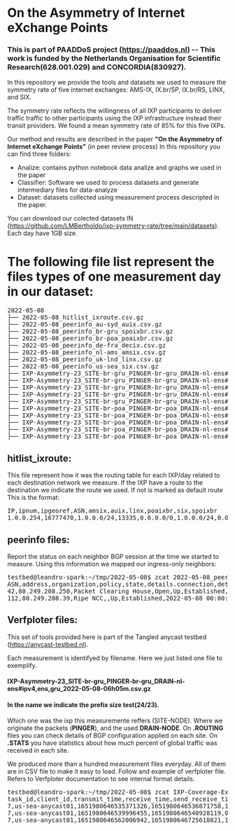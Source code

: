 # On the Asymmetry of Internet eXchange Points
### This is part of PAADDoS project (https://paaddos.nl) -- This work is funded by the Netherlands Organisation for Scientific Research(628.001.029) and CONCORDIA(830927).

In this repository we provide the tools and datasets we used to measure the symmetry rate of five internet exchanges: 
AMS-IX, IX.br/SP, IX.br/RS, LINX, and SIX.

The symmetry rate reflects the willingness of all IXP participants to deliver traffic traffic to other participants 
using the IXP infrastructure instead their transit providers. We found a mean symmetry rate of 85% for this five IXPs.

Our method and results are described in the paper **"On the Asymmetry of Internet eXchange Points"** (in peer review process)
In this repository you can find three folders:
* Analize: contains python notebook data analize and graphs we used in the paper
* Classifier: Software we used to process datasets and generate intermediary files for data-analyze
* Dataset: datasets collected using measurement process descripted in the paper.

You can download our colected datasets IN (https://github.com/LMBertholdo/ixp-symmetry-rate/tree/main/datasets). Each day have 1GB size.

# The following file list represent the files types of one measurement day in our dataset:

<pre>
2022-05-08
├── 2022-05-08_hitlist_ixroute.csv.gz
├── 2022-05-08_peerinfo_au-syd_auix.csv.gz
├── 2022-05-08_peerinfo_br-gru_spoixbr.csv.gz
├── 2022-05-08_peerinfo_br-poa_poaixbr.csv.gz
├── 2022-05-08_peerinfo_de-fra_decix.csv.gz
├── 2022-05-08_peerinfo_nl-ams_amsix.csv.gz
├── 2022-05-08_peerinfo_uk-lnd_linx.csv.gz
├── 2022-05-08_peerinfo_us-sea_six.csv.gz
├── IXP-Asymmetry-23_SITE-br-gru_PINGER-br-gru_DRAIN-nl-ens#ipv4,ens,gru_2022-05-08-06h05m.csv.gz
├── IXP-Asymmetry-23_SITE-br-gru_PINGER-br-gru_DRAIN-nl-ens#ipv4,ens,gru_2022-05-08-06h05m.meta
├── IXP-Asymmetry-23_SITE-br-gru_PINGER-br-gru_DRAIN-nl-ens#ipv4,ens,gru_2022-05-08-06h05m.meta-convert
├── IXP-Asymmetry-23_SITE-br-gru_PINGER-br-gru_DRAIN-nl-ens#ipv4,ens,gru_2022-05-08-06h05m.routing
├── IXP-Asymmetry-23_SITE-br-gru_PINGER-br-gru_DRAIN-nl-ens#ipv4,ens,gru_2022-05-08-06h05m.stats
├── IXP-Asymmetry-23_SITE-br-poa_PINGER-br-poa_DRAIN-nl-ens#ipv4,poa,ens_2022-05-08-06h30m.csv.gz
├── IXP-Asymmetry-23_SITE-br-poa_PINGER-br-poa_DRAIN-nl-ens#ipv4,poa,ens_2022-05-08-06h30m.meta
├── IXP-Asymmetry-23_SITE-br-poa_PINGER-br-poa_DRAIN-nl-ens#ipv4,poa,ens_2022-05-08-06h30m.meta-convert
├── IXP-Asymmetry-23_SITE-br-poa_PINGER-br-poa_DRAIN-nl-ens#ipv4,poa,ens_2022-05-08-06h30m.routing
├── IXP-Asymmetry-23_SITE-br-poa_PINGER-br-poa_DRAIN-nl-ens#ipv4,poa,ens_2022-05-08-06h30m.stats
</pre>

## hitlist_ixroute: 
This file represent how it was the routing table for each IXP/day related to each destination network we measure.
If the IXP have a route to the destination we indicate the route we used. If not is marked as default route
This is the format:
<pre>
IP,ipnum,ipgeoref,ASN,amsix,auix,linx,poaixbr,six,spoixbr
1.0.0.254,16777470,1.0.0.0/24,13335,0.0.0.0/0,1.0.0.0/24,0.0.0.0/0,0.0.0.0/0,0.0.0.0/0,0.0.0.0/0
</pre>

## peerinfo files:
Report the status on each neighbor BGP session at the time we started to measure.
Using this information we mapped our ingress-only neighbors:
<pre>
testbed@leandro-spark:~/tmp/2022-05-08$ zcat 2022-05-08_peerinfo_nl-ams_amsix.csv.gz | head
ASN,address,organization,policy,state,details.connection,details.state_changed
42,80.249.208.250,Packet Clearing House,Open,Up,Established,2022-05-08 00:00:00
112,80.249.208.39,Ripe NCC,,Up,Established,2022-05-08 00:00:00
</pre>

## Verfploter files:
This set of tools provided here is part of the Tangled anycast testbed
(https://anycast-testbed.nl).

Each measurement is identifyed by filename. Here we just listed one file to exemplify.

#### IXP-Asymmetry-23_SITE-br-gru_PINGER-br-gru_DRAIN-nl-ens#ipv4,ens,gru_2022-05-08-06h05m.csv.gz

#### In the name we indicate the prefix size test(24/23).
Which one was the ixp this measuremente reffers (SITE-NODE).
Where we originate the packets (<b>PINGER</b>), and the used <b>DRAIN-NODE</b>.
On <b>.ROUTING</b> files you can check details of BGP configuration applied on each site.
On <b>.STATS</b> you have statistics about how much percent of global traffic was received in each site.

We produced more than a hundred measurement files everyday. All of them are in CSV file to make it
easy to load. Follow and example of verfploter file. Refers to Verfploter documentation to see internal format details.
<pre>
testbed@leandro-spark:~/tmp/2022-05-08$ zcat IXP-Coverage-Exclusive-24_SITE-us-sea_PINGER-us-sea_DRAIN-none#ipv4,sea_2022-05-08-03h29m.csv.gz | head
task_id,client_id,transmit_time,receive_time,send_receive_time_diff,source_address,destination_address,meta_source_address,meta_destination_address,ttl,source_address_country,source_address_asn
7,us-sea-anycast01,1651980646535371326,1651980646536871758,1.500432,1.0.0.254,145.100.119.1,145.100.119.1,1.0.0.254,59,AU,13335
7,us-sea-anycast01,1651980646539996455,1651980646540928119,0.931664,1.1.1.254,145.100.119.1,145.100.119.1,1.1.1.254,59,AU,13335
7,us-sea-anycast01,1651980646562006942,1651980646725618821,163.611879,1.11.92.65,145.100.119.1,145.100.119.1,1.11.92.65,244,KR,45996
</pre>





